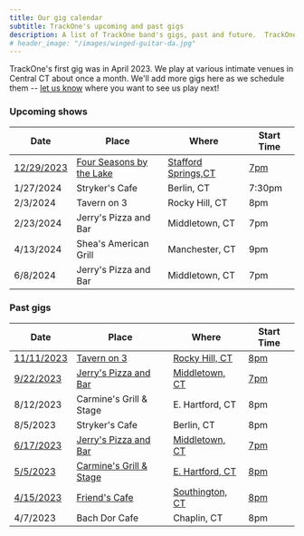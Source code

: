 ```yaml
---
title: Our gig calendar
subtitle: TrackOne's upcoming and past gigs
description: A list of TrackOne band's gigs, past and future.  TrackOne is a rock & roll cover band in Central Connecticut.
# header_image: "/images/winged-guitar-da.jpg"
---
```


TrackOne's first gig was in April 2023.
We play at various intimate venues in Central CT about once a month.
We'll add more gigs here as we schedule them -- [let us know](/contact) where you want to see us play next!



### Upcoming shows

| Date            | Place                         | Where                    | Start Time  |
|-----------------|-------------------------------|--------------------------|-------------|
| [12/29/2023][6] | [Four Seasons by the Lake][6] | [Stafford Springs,CT][6] | [7pm][6]    |
| 1/27/2024       | Stryker's Cafe                | Berlin, CT               | 7:30pm      |
| 2/3/2024        | Tavern on 3                   | Rocky Hill, CT           | 8pm         |
| 2/23/2024       | Jerry's Pizza and Bar         | Middletown, CT           | 7pm         |
| 4/13/2024       | Shea's American Grill         | Manchester, CT           | 9pm         |
| 6/8/2024        | Jerry's Pizza and Bar         | Middletown, CT           | 7pm         |



### Past gigs

| Date            | Place                         | Where                    | Start Time  |
|-----------------|-------------------------------|--------------------------|-------------|
| [11/11/2023][1] | [Tavern on 3][1]              | [Rocky Hill, CT][1]      | [8pm][1]    |
| [9/22/2023][2]  | [Jerry's Pizza and Bar][2]    | [Middletown, CT][2]      | [7pm][2]    |
| 8/12/2023       | Carmine's Grill & Stage       | E. Hartford, CT          | 8pm         |
| 8/5/2023        | Stryker's Cafe                | Berlin, CT               | 8pm         |
| [6/17/2023][4]  | [Jerry's Pizza and Bar][4]    | [Middletown, CT][4]      | [7pm][4]    |
| [5/5/2023][3]   | [Carmine's Grill & Stage][3]  | [E. Hartford, CT][3]     | [8pm][3]    |
| [4/15/2023][5]  | [Friend's Cafe][5]            | [Southington, CT][5]     | [8pm][5]    |
| 4/7/2023        | Bach Dor Cafe                 | Chaplin, CT              | 8pm         |

[1]: /2023/10/11/veterans-day-gig.html
[2]: /2023/09/13/gig-and-giveaway.html
[3]: /2023/05/05/carmines.html
[4]: /2023/06/18/jerrys.html
[5]: /2023/09/16/demo-video.html
[6]: /2023/11/18/four-seasons-gig.html

